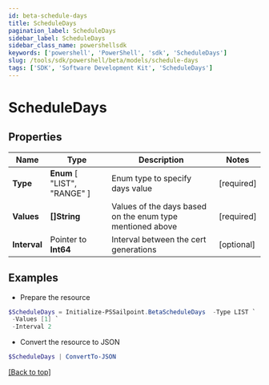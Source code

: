 ```yaml
---
id: beta-schedule-days
title: ScheduleDays
pagination_label: ScheduleDays
sidebar_label: ScheduleDays
sidebar_class_name: powershellsdk
keywords: ['powershell', 'PowerShell', 'sdk', 'ScheduleDays'] 
slug: /tools/sdk/powershell/beta/models/schedule-days
tags: ['SDK', 'Software Development Kit', 'ScheduleDays']
---
```



# ScheduleDays

## Properties

Name | Type | Description | Notes
------------ | ------------- | ------------- | -------------
**Type** |   **Enum** [  "LIST",    "RANGE" ] | Enum type to specify days value | [required]
**Values** |  **[]String** | Values of the days based on the enum type mentioned above | [required]
**Interval** |  Pointer to **Int64** | Interval between the cert generations | [optional] 

## Examples

- Prepare the resource
```powershell
$ScheduleDays = Initialize-PSSailpoint.BetaScheduleDays  -Type LIST `
 -Values [1] `
 -Interval 2
```

- Convert the resource to JSON
```powershell
$ScheduleDays | ConvertTo-JSON
```


[[Back to top]](#) 

